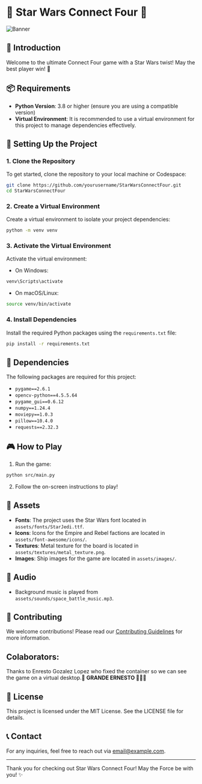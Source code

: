 # 🎉 Star Wars Connect Four 🎉

![Banner](assets/images/connectfour.jpg)

## 🚀 Introduction
Welcome to the ultimate Connect Four game with a Star Wars twist! May the best player win! 🌌

## 📦 Requirements
- **Python Version**: 3.8 or higher (ensure you are using a compatible version)
- **Virtual Environment**: It is recommended to use a virtual environment for this project to manage dependencies effectively.

## 📜 Setting Up the Project

### 1. Clone the Repository
To get started, clone the repository to your local machine or Codespace:
```bash
git clone https://github.com/yourusername/StarWarsConnectFour.git
cd StarWarsConnectFour
```

### 2. Create a Virtual Environment
Create a virtual environment to isolate your project dependencies:
```bash
python -m venv venv
```

### 3. Activate the Virtual Environment
Activate the virtual environment:
- On Windows:
```bash
venv\Scripts\activate
```

- On macOS/Linux:
```bash
source venv/bin/activate
```

### 4. Install Dependencies
Install the required Python packages using the `requirements.txt` file:
```bash
pip install -r requirements.txt
```

## 📜 Dependencies
The following packages are required for this project:
- `pygame==2.6.1`
- `opencv-python==4.5.5.64`
- `pygame_gui==0.6.12`
- `numpy==1.24.4`
- `moviepy==1.0.3`
- `pillow==10.4.0`
- `requests==2.32.3`

## 🎮 How to Play
1. Run the game:
```bash
python src/main.py
```

2. Follow the on-screen instructions to play!

## 🎨 Assets
- **Fonts**: The project uses the Star Wars font located in `assets/fonts/StarJedi.ttf`.
- **Icons**: Icons for the Empire and Rebel factions are located in `assets/font-awesome/icons/`.
- **Textures**: Metal texture for the board is located in `assets/textures/metal_texture.png`.
- **Images**: Ship images for the game are located in `assets/images/`.

## 🎵 Audio
- Background music is played from `assets/sounds/space_battle_music.mp3`.

## 🤝 Contributing
We welcome contributions! Please read our [Contributing Guidelines](CONTRIBUTING.md) for more information.

## Colaborators:
Thanks to Enresto Gozalez Lopez who fixed the container so we can see the game on a virtual desktop.🚀 **GRANDE ERNESTO 🏋🏻‍♀️**

## 📜 License
This project is licensed under the MIT License. See the LICENSE file for details.

## 📞 Contact
For any inquiries, feel free to reach out via [email@example.com](mailto:email@example.com).

---

Thank you for checking out Star Wars Connect Four! May the Force be with you! ✨
